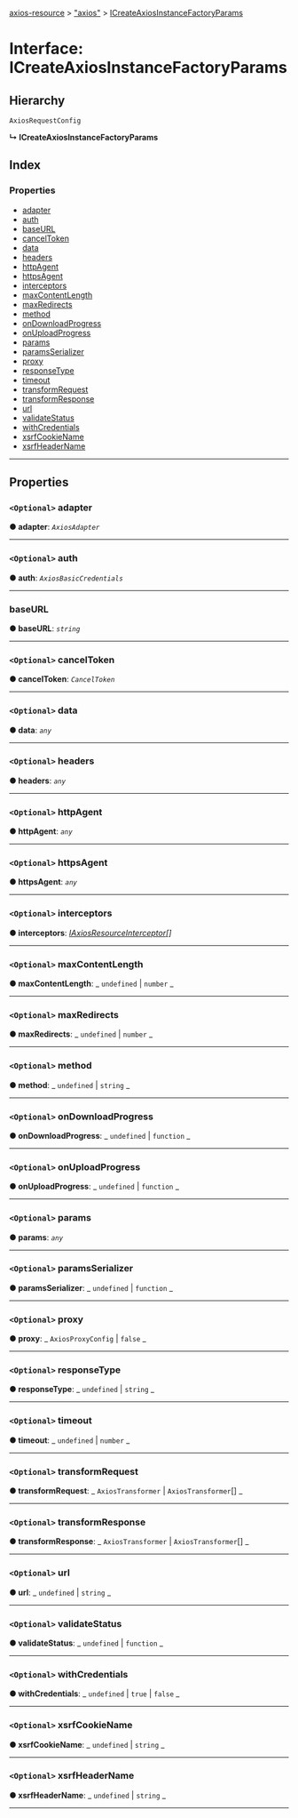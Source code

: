 [axios-resource](../README.md) > ["axios"](../modules/_axios_d_.md) > [ICreateAxiosInstanceFactoryParams](../interfaces/_axios_d_.icreateaxiosinstancefactoryparams.md)

# Interface: ICreateAxiosInstanceFactoryParams

## Hierarchy

`AxiosRequestConfig`

**↳ ICreateAxiosInstanceFactoryParams**

## Index

### Properties

- [adapter](_axios_d_.icreateaxiosinstancefactoryparams.md#adapter)
- [auth](_axios_d_.icreateaxiosinstancefactoryparams.md#auth)
- [baseURL](_axios_d_.icreateaxiosinstancefactoryparams.md#baseurl)
- [cancelToken](_axios_d_.icreateaxiosinstancefactoryparams.md#canceltoken)
- [data](_axios_d_.icreateaxiosinstancefactoryparams.md#data)
- [headers](_axios_d_.icreateaxiosinstancefactoryparams.md#headers)
- [httpAgent](_axios_d_.icreateaxiosinstancefactoryparams.md#httpagent)
- [httpsAgent](_axios_d_.icreateaxiosinstancefactoryparams.md#httpsagent)
- [interceptors](_axios_d_.icreateaxiosinstancefactoryparams.md#interceptors)
- [maxContentLength](_axios_d_.icreateaxiosinstancefactoryparams.md#maxcontentlength)
- [maxRedirects](_axios_d_.icreateaxiosinstancefactoryparams.md#maxredirects)
- [method](_axios_d_.icreateaxiosinstancefactoryparams.md#method)
- [onDownloadProgress](_axios_d_.icreateaxiosinstancefactoryparams.md#ondownloadprogress)
- [onUploadProgress](_axios_d_.icreateaxiosinstancefactoryparams.md#onuploadprogress)
- [params](_axios_d_.icreateaxiosinstancefactoryparams.md#params)
- [paramsSerializer](_axios_d_.icreateaxiosinstancefactoryparams.md#paramsserializer)
- [proxy](_axios_d_.icreateaxiosinstancefactoryparams.md#proxy)
- [responseType](_axios_d_.icreateaxiosinstancefactoryparams.md#responsetype)
- [timeout](_axios_d_.icreateaxiosinstancefactoryparams.md#timeout)
- [transformRequest](_axios_d_.icreateaxiosinstancefactoryparams.md#transformrequest)
- [transformResponse](_axios_d_.icreateaxiosinstancefactoryparams.md#transformresponse)
- [url](_axios_d_.icreateaxiosinstancefactoryparams.md#url)
- [validateStatus](_axios_d_.icreateaxiosinstancefactoryparams.md#validatestatus)
- [withCredentials](_axios_d_.icreateaxiosinstancefactoryparams.md#withcredentials)
- [xsrfCookieName](_axios_d_.icreateaxiosinstancefactoryparams.md#xsrfcookiename)
- [xsrfHeaderName](_axios_d_.icreateaxiosinstancefactoryparams.md#xsrfheadername)

---

## Properties

<a id="adapter"></a>

### `<Optional>` adapter

**● adapter**: _`AxiosAdapter`_

---

<a id="auth"></a>

### `<Optional>` auth

**● auth**: _`AxiosBasicCredentials`_

---

<a id="baseurl"></a>

### baseURL

**● baseURL**: _`string`_

---

<a id="canceltoken"></a>

### `<Optional>` cancelToken

**● cancelToken**: _`CancelToken`_

---

<a id="data"></a>

### `<Optional>` data

**● data**: _`any`_

---

<a id="headers"></a>

### `<Optional>` headers

**● headers**: _`any`_

---

<a id="httpagent"></a>

### `<Optional>` httpAgent

**● httpAgent**: _`any`_

---

<a id="httpsagent"></a>

### `<Optional>` httpsAgent

**● httpsAgent**: _`any`_

---

<a id="interceptors"></a>

### `<Optional>` interceptors

**● interceptors**: _[IAxiosResourceInterceptor](../modules/_axios_d_.md#iaxiosresourceinterceptor)[]_

---

<a id="maxcontentlength"></a>

### `<Optional>` maxContentLength

**● maxContentLength**: _ `undefined` &#124; `number`
_

---

<a id="maxredirects"></a>

### `<Optional>` maxRedirects

**● maxRedirects**: _ `undefined` &#124; `number`
_

---

<a id="method"></a>

### `<Optional>` method

**● method**: _ `undefined` &#124; `string`
_

---

<a id="ondownloadprogress"></a>

### `<Optional>` onDownloadProgress

**● onDownloadProgress**: _ `undefined` &#124; `function`
_

---

<a id="onuploadprogress"></a>

### `<Optional>` onUploadProgress

**● onUploadProgress**: _ `undefined` &#124; `function`
_

---

<a id="params"></a>

### `<Optional>` params

**● params**: _`any`_

---

<a id="paramsserializer"></a>

### `<Optional>` paramsSerializer

**● paramsSerializer**: _ `undefined` &#124; `function`
_

---

<a id="proxy"></a>

### `<Optional>` proxy

**● proxy**: _ `AxiosProxyConfig` &#124; `false`
_

---

<a id="responsetype"></a>

### `<Optional>` responseType

**● responseType**: _ `undefined` &#124; `string`
_

---

<a id="timeout"></a>

### `<Optional>` timeout

**● timeout**: _ `undefined` &#124; `number`
_

---

<a id="transformrequest"></a>

### `<Optional>` transformRequest

**● transformRequest**: _ `AxiosTransformer` &#124; `AxiosTransformer`[]
_

---

<a id="transformresponse"></a>

### `<Optional>` transformResponse

**● transformResponse**: _ `AxiosTransformer` &#124; `AxiosTransformer`[]
_

---

<a id="url"></a>

### `<Optional>` url

**● url**: _ `undefined` &#124; `string`
_

---

<a id="validatestatus"></a>

### `<Optional>` validateStatus

**● validateStatus**: _ `undefined` &#124; `function`
_

---

<a id="withcredentials"></a>

### `<Optional>` withCredentials

**● withCredentials**: _ `undefined` &#124; `true` &#124; `false`
_

---

<a id="xsrfcookiename"></a>

### `<Optional>` xsrfCookieName

**● xsrfCookieName**: _ `undefined` &#124; `string`
_

---

<a id="xsrfheadername"></a>

### `<Optional>` xsrfHeaderName

**● xsrfHeaderName**: _ `undefined` &#124; `string`
_

---

